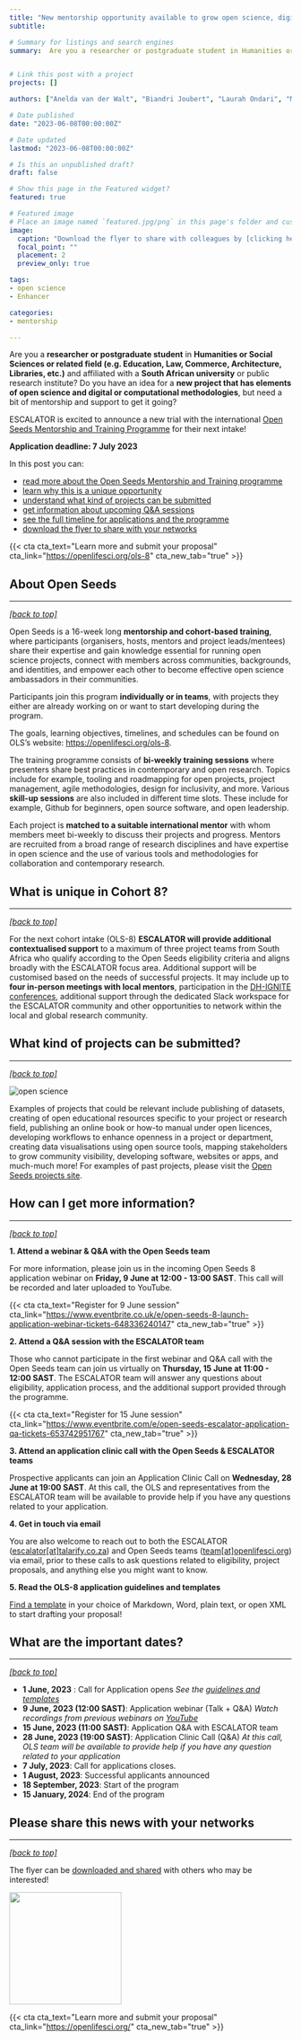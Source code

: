 ```yaml
---
title: "New mentorship opportunity available to grow open science, digital & computational skills"
subtitle: 

# Summary for listings and search engines
summary:  Are you a researcher or postgraduate student in Humanities or Social Sciences or related field (e.g. Education, Law, Commerce, Architecture, Libraries, etc.) and affiliated with a South African university or public research institute? Do you have an idea for a new project that has elements of open science and digital or computational methodologies, but need a bit of mentorship and support to get it going? 


# Link this post with a project
projects: []

authors: ["Anelda van der Walt", "Biandri Joubert", "Laurah Ondari", "Michael Landi", "Paz Bernaldo"]

# Date published
date: "2023-06-08T00:00:00Z"

# Date updated
lastmod: "2023-06-08T00:00:00Z"

# Is this an unpublished draft?
draft: false

# Show this page in the Featured widget?
featured: true

# Featured image
# Place an image named `featured.jpg/png` in this page's folder and customize its options here.
image:
  caption: "Download the flyer to share with colleagues by [clicking here](media/OpenSeeds-ESCALATOR-mentorship-opportunity-2023.pdf)"
  focal_point: ""
  placement: 2
  preview_only: true

tags:
- open science
- Enhancer

categories:
- mentorship

---
```


Are you a __researcher or postgraduate student__ in __Humanities or Social Sciences or related field (e.g. Education, Law, Commerce, Architecture, Libraries, etc.)__ and affiliated with a __South African university__ or public research institute? Do you have an idea for a __new project that has elements of open science and digital or computational methodologies__, but need a bit of mentorship and support to get it going?

ESCALATOR is excited to announce a new trial with the international [Open Seeds Mentorship and Training Programme](https://openlifesci.org) for their next intake! 

__Application deadline: 7 July 2023__

In this post you can:
- [read more about the Open Seeds Mentorship and Training programme](#about-open-seeds)
- [learn why this is a unique opportunity](#what-is-unique-in-cohort-8)
- [understand what kind of projects can be submitted](#what-kind-of-projects-can-be-submitted)
- [get information about upcoming Q&A sessions](#how-can-i-get-more-information) 
- [see the full timeline for applications and the programme](#what-are-the-important-dates)
- [download the flyer to share with your networks](#please-share-this-news-with-your-networks)

{{< cta cta_text="Learn more and submit your proposal" cta_link="https://openlifesci.org/ols-8" cta_new_tab="true" >}}

## About Open Seeds
---
_[[back to top]](#)_

Open Seeds is a 16-week long __mentorship and cohort-based training__, where participants (organisers, hosts, mentors and project leads/mentees) share their expertise and gain knowledge essential for running open science projects, connect with members across communities, backgrounds, and identities, and empower each other to become effective open science ambassadors in their communities. 

Participants join this program __individually or in teams__, with  projects they either are already working on or want to start developing during the program. 

The goals, learning objectives, timelines, and schedules can be found on OLS’s website: https://openlifesci.org/ols-8. 

The training programme consists of __bi-weekly training sessions__ where presenters share best practices in contemporary and open research. Topics include for example, tooling and roadmapping for open projects, project management, agile methodologies, design for inclusivity, and more. Various __skill-up sessions__ are also included in different time slots. These include for example, Github for beginners, open source software, and open leadership.

Each project is __matched to a suitable international mentor__ with whom members meet bi-weekly to discuss their projects and progress. Mentors are recruited from a broad range of research disciplines and have expertise in open science and the use of various tools and methodologies for collaboration and contemporary research.

## What is unique in Cohort 8?
---
_[[back to top]](#)_

For the next cohort intake (OLS-8) __ESCALATOR will provide additional contextualised support__ to a maximum of three project teams from South Africa who qualify according to the Open Seeds eligibility criteria and aligns broadly with the ESCALATOR focus area. Additional support will be customised based on the needs of successful projects. It may include up to __four in-person meetings with local mentors__, participation in the [DH-IGNITE conferences](https://dh-ignite.org),  additional support through the dedicated Slack workspace for the ESCALATOR community and other opportunities to network within the local and global research community.

## What kind of projects can be submitted?
---
_[[back to top]](#)_

![open science](openscience.png)

Examples of projects that could be relevant include publishing of datasets, creating of open educational resources specific to your project or research field, publishing an online book or how-to manual under open licences, developing workflows to enhance openness in a project or department, creating data visualisations using open source tools, mapping stakeholders to grow community visibility, developing software, websites or apps, and much-much more! For examples of past projects, please visit the [Open Seeds projects site](https://openlifesci.org/about#projects).

## How can I get more information?
---
_[[back to top]](#)_

__1. Attend a webinar & Q&A with the Open Seeds team__

For more information, please join us in the incoming Open Seeds 8 application webinar on __Friday, 9 June at 12:00 - 13:00 SAST__. This call will be recorded and later uploaded to YouTube. 

{{< cta cta_text="Register for 9 June session" cta_link="https://www.eventbrite.co.uk/e/open-seeds-8-launch-application-webinar-tickets-648336240147" cta_new_tab="true" >}}  

__2. Attend a Q&A session with the ESCALATOR team__

Those who cannot participate in the first webinar and Q&A call with the Open Seeds team can join us virtually on __Thursday, 15 June at 11:00 - 12:00 SAST__. The ESCALATOR team will answer any questions about eligibility, application process, and the additional support provided through the programme.

{{< cta cta_text="Register for 15 June session" cta_link="https://www.eventbrite.com/e/open-seeds-escalator-application-qa-tickets-653742951767" cta_new_tab="true" >}}  


__3. Attend an application clinic call with the Open Seeds & ESCALATOR teams__

Prospective applicants can join an Application Clinic Call on __Wednesday, 28 June at 19:00 SAST__. At this call, the OLS and representatives from the ESCALATOR team will be available to provide help if you have any questions related to your application. 

__4. Get in touch via email__

You are also welcome to reach out to both the ESCALATOR ([escalator[at]talarify.co.za](escalator@talarify.co.za)) and Open Seeds teams ([team[at]openlifesci.org](mailto:team@openlifesci.org)) via email, prior to these calls to ask questions related to eligibility, project proposals, and anything else you might want to know.

__5. Read the OLS-8 application guidelines and templates__

[Find a template](https://github.com/open-life-science/application-forms) in your choice of Markdown, Word, plain text, or open XML to start drafting your proposal!

## What are the important dates?
---
_[[back to top]](#)_

- __1 June, 2023__ : Call for Application opens
_See the [guidelines and templates](https://github.com/open-life-science/application-forms)_
- __9 June, 2023 (12:00 SAST)__: Application webinar (Talk +  Q&A)
_Watch recordings from previous webinars on [YouTube](https://www.youtube.com/playlist?list=PL1CvC6Ez54KBsPT0fhPtkHmBaXR4f8Dqt)_
- __15 June, 2023 (11:00 SAST)__: Application Q&A with ESCALATOR team
- __28 June, 2023 (19:00 SAST)__: Application Clinic Call (Q&A)
_At this call, OLS team will be available to provide help if you have any question related to your application_
- __7 July, 2023__: Call for applications closes.
- __1 August, 2023__: Successful applicants announced
- __18 September, 2023__: Start of the program
- __15 January, 2024__: End of the program

## Please share this news with your networks
---
_[[back to top]](#)_

The flyer can be [downloaded and shared](/media/OpenSeeds-ESCALATOR-mentorship-opportunity-2023.pdf) with others who may be interested!

<a href="/media/OpenSeeds-ESCALATOR-mentorship-opportunity-2023.pdf"><img src="featured.png" width="200px"></a>


{{< cta cta_text="Learn more and submit your proposal" cta_link="https://openlifesci.org/" cta_new_tab="true" >}}